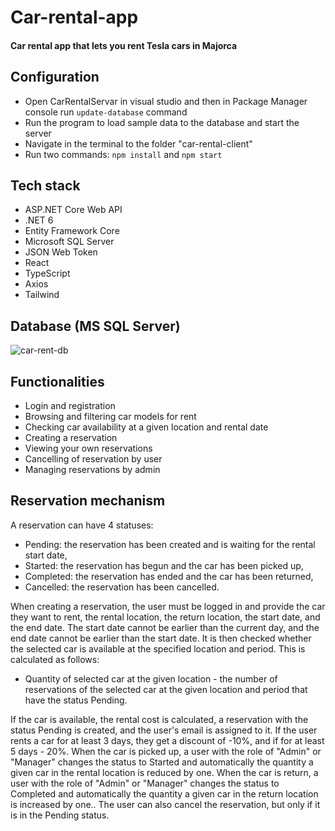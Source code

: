 # Car-rental-app
#### Car rental app that lets you rent Tesla cars in Majorca
## Configuration
* Open CarRentalServar in visual studio and then in Package Manager console run `update-database` command
* Run the program to load sample data to the database and start the server
* Navigate in the terminal to the folder "car-rental-client"
* Run two commands: `npm install` and `npm start`
## Tech stack
* ASP.NET Core Web API
* .NET 6
* Entity Framework Core
* Microsoft SQL Server
* JSON Web Token
* React
* TypeScript
* Axios
* Tailwind
## Database (MS SQL Server)
![car-rent-db](https://github.com/MParchan/Car-rental-app/assets/85680066/28e730e7-9dbe-46a9-b551-d86902ac26f5)
## Functionalities
* Login and registration
* Browsing and filtering car models for rent
* Checking car availability at a given location and rental date
* Creating a reservation
* Viewing your own reservations
* Cancelling of reservation by user
* Managing reservations by admin
## Reservation mechanism 
A reservation can have 4 statuses:
* Pending: the reservation has been created and is waiting for the rental start date,
* Started: the reservation has begun and the car has been picked up,
* Completed: the reservation has ended and the car has been returned,
* Cancelled: the reservation has been cancelled.

When creating a reservation, the user must be logged in and provide the car they want to rent, the rental location, the return location, the start date, and the end date. The start date cannot be earlier than the current day, and the end date cannot be earlier than the start date. It is then checked whether the selected car is available at the specified location and period. This is calculated as follows:
* Quantity of selected car at the given location - the number of reservations of the selected car at the given location and period that have the status Pending. 

If the car is available, the rental cost is calculated, a reservation with the status Pending is created, and the user's email is assigned to it. If the user rents a car for at least 3 days, they get a discount of -10%, and if for at least 5 days - 20%. When the car is picked up, a user with the role of "Admin" or "Manager" changes the status to Started and automatically the quantity a given car in the rental location is reduced by one. When the car is return, a user with the role of "Admin" or "Manager" changes the status to Completed and automatically the quantity a given car in the return location is increased by one.. The user can also cancel the reservation, but only if it is in the Pending status.
